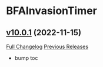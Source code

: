 # BFAInvasionTimer

## [v10.0.1](https://github.com/funkydude/BFAInvasionTimer/tree/v10.0.1) (2022-11-15)
[Full Changelog](https://github.com/funkydude/BFAInvasionTimer/compare/v10.0.0...v10.0.1) [Previous Releases](https://github.com/funkydude/BFAInvasionTimer/releases)

- bump toc  
